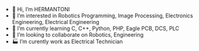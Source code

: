- 👋 Hi, I’m HERMANTONI
- 👀 I’m interested in Robotics Programming, Image Processing, Electronics Engineering, Electrical Engineering
- 🌱 I’m currently learning C, C++, Python, PHP, Eagle PCB, DCS, PLC
- 💞️ I’m looking to collaborate on Robotics, Engineering
- 🏭 I’m curently work as Electrical Technician

<!---
HERMANTONI/HERMANTONI is a ✨ special ✨ repository because its `README.md` (this file) appears on your GitHub profile.
You can click the Preview link to take a look at your changes.
--->

<!---
HERMANTONI/HERMANTONI is a ✨ special ✨ repository because its `README.md` (this file) appears on your GitHub profile.
You can click the Preview link to take a look at your changes.
--->
